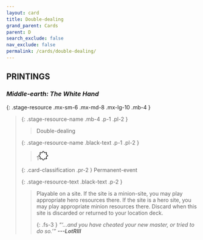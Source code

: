 ```yaml
---
layout: card
title: Double-dealing
grand_parent: Cards
parent: D
search_exclude: false
nav_exclude: false
permalink: /cards/double-dealing/
---
```


## PRINTINGS


### _Middle-earth: The White Hand_

{: .stage-resource .mx-sm-6 .mx-md-8 .mx-lg-10 .mb-4 }
> {: .stage-resource-name .mb-4 .p-1 .pl-2 }
> > <div class="card-mp"></div>
> > <div class="card-name">Double-dealing</div>
>
> {: .stage-resource-name .black-text .p-1 .pl-2 }
> > 1![](/assets/images/stage-point.svg)
>
> {: .card-classification .pr-2 }
> Permanent-event
>
> {: .stage-resource-text .black-text .p-2 }
> > Playable on a site. If the site is a minion-site, you may play appropriate hero resources there. If the site is a hero site, you may play appropriate minion resources there. Discard when this site is discarded or returned to your location deck. 
> > 
> > {: .fs-3 } 
> > _“‘...and you have cheated your new master, or tried to do so.’”_ ***---&#65279;LotRIII*** 
> 
